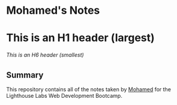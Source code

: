 # Mohamed's Notes
# This is an H1 header (largest)
###### This is an H6 header (smallest)

## Summary

This repository contains all of the notes taken by [Mohamed](https://github.com/mozeezy/lighthouse-web-notes) for the Lighthouse Labs Web Development Bootcamp.
